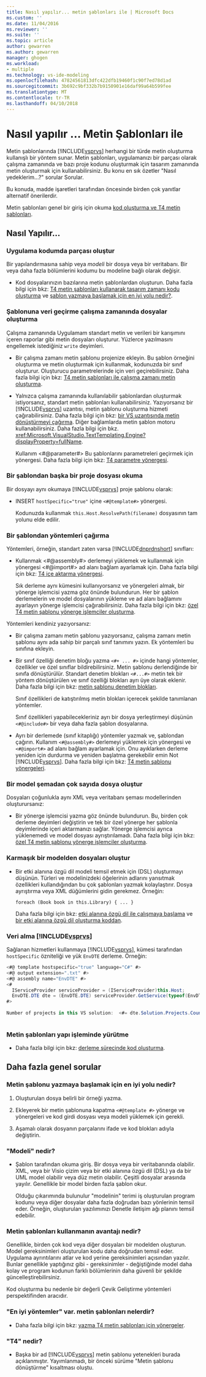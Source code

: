```yaml
---
title: Nasıl yapılır... metin şablonları ile | Microsoft Docs
ms.custom: ''
ms.date: 11/04/2016
ms.reviewer: ''
ms.suite: ''
ms.topic: article
author: gewarren
ms.author: gewarren
manager: ghogen
ms.workload:
- multiple
ms.technology: vs-ide-modeling
ms.openlocfilehash: 47824561813dfc422dfb19460f1c90f7ed78d1ad
ms.sourcegitcommit: 3b692c9bf332b7b9150901e16daf99a64b599fee
ms.translationtype: MT
ms.contentlocale: tr-TR
ms.lasthandoff: 04/10/2018
---
```

# <a name="how-to--with-text-templates"></a>Nasıl yapılır ... Metin Şablonları ile
Metin şablonlarında [!INCLUDE[vsprvs](../code-quality/includes/vsprvs_md.md)] herhangi bir türde metin oluşturma kullanışlı bir yöntem sunar. Metin şablonları, uygulamanızı bir parçası olarak çalışma zamanında ve bazı proje kodunu oluşturmak için tasarım zamanında metin oluşturmak için kullanabilirsiniz. Bu konu en sık özetler "Nasıl yedeklerim...?" sorular Sorular.  
  
 Bu konuda, madde işaretleri tarafından öncesinde birden çok yanıtlar alternatif önerilerdir.  
  
 Metin şablonları genel bir giriş için okuma [kod oluşturma ve T4 metin şablonları](../modeling/code-generation-and-t4-text-templates.md).  
  
## <a name="how-to-"></a>Nasıl Yapılır...  
  
### <a name="generate-part-of-my-application-code"></a>Uygulama kodumda parçası oluştur  
 Bir yapılandırmasına sahip veya *modeli* bir dosya veya bir veritabanı. Bir veya daha fazla bölümlerini kodumu bu modeline bağlı olarak değişir.  
  
-   Kod dosyalarınızın bazılarına metin şablonlardan oluşturun. Daha fazla bilgi için bkz: [T4 metin şablonları kullanarak tasarım zamanı kodu oluşturma](../modeling/design-time-code-generation-by-using-t4-text-templates.md) ve [şablon yazmaya başlamak için en iyi yolu nedir?](#starting).  
  
### <a name="generate-files-at-run-time-passing-data-into-the-template"></a>Şablonuna veri geçirme çalışma zamanında dosyalar oluşturma  
 Çalışma zamanında Uygulamam standart metin ve verileri bir karışımını içeren raporlar gibi metin dosyaları oluşturur. Yüzlerce yazılmasını engellemek istediğiniz `write` deyimleri.  
  
-   Bir çalışma zamanı metin şablonu projenize ekleyin. Bu şablon örneğini oluşturma ve metin oluşturmak için kullanmak, kodunuzda bir sınıf oluşturur. Oluşturucu parametrelerinde için veri geçirebilirsiniz. Daha fazla bilgi için bkz: [T4 metin şablonları ile çalışma zamanı metin oluşturma](../modeling/run-time-text-generation-with-t4-text-templates.md).  
  
-   Yalnızca çalışma zamanında kullanılabilir şablonlardan oluşturmak istiyorsanız, standart metin şablonları kullanabilirsiniz. Yazıyorsanız bir [!INCLUDE[vsprvs](../code-quality/includes/vsprvs_md.md)] uzantısı, metin şablonu oluşturma hizmeti çağırabilirsiniz. Daha fazla bilgi için bkz: [bir VS uzantısında metin dönüştürmeyi çağırma](../modeling/invoking-text-transformation-in-a-vs-extension.md). Diğer bağlamlarda metin şablon motoru kullanabilirsiniz. Daha fazla bilgi için bkz. <xref:Microsoft.VisualStudio.TextTemplating.Engine?displayProperty=fullName>.  
  
     Kullanım \<#@parameter#> Bu şablonlarını parametreleri geçirmek için yönergesi. Daha fazla bilgi için bkz: [T4 parametre yönergesi](../modeling/t4-parameter-directive.md).  
  
### <a name="read-another-project-file-from-a-template"></a>Bir şablondan başka bir proje dosyası okuma  
 Bir dosyayı aynı okumaya [!INCLUDE[vsprvs](../code-quality/includes/vsprvs_md.md)] proje şablonu olarak:  
  
-   INSERT `hostSpecific="true"` içine `<#@template#>` yönergesi.  
  
     Kodunuzda kullanmak `this.Host.ResolvePath(filename)` dosyasının tam yolunu elde edilir.  
  
### <a name="invoke-methods-from-a-template"></a>Bir şablondan yöntemleri çağırma  
 Yöntemleri, örneğin, standart zaten varsa [!INCLUDE[dnprdnshort](../code-quality/includes/dnprdnshort_md.md)] sınıfları:  
  
-   Kullanmak \<#@assembly#> derlemeyi yüklemek ve kullanmak için yönergesi \<#@import#> ad alanı bağlam ayarlamak için. Daha fazla bilgi için bkz: [T4 içe aktarma yönergesi](../modeling/t4-import-directive.md).  
  
     Sık derleme aynı kümesini kullanıyorsanız ve yönergeleri almak, bir yönerge işlemcisi yazma göz önünde bulundurun. Her bir şablon derlemelerin ve model dosyalarının yükleme ve ad alanı bağlamını ayarlayın yönerge işlemcisi çağırabilirsiniz. Daha fazla bilgi için bkz: [özel T4 metin şablonu yönerge işlemciler oluşturma](../modeling/creating-custom-t4-text-template-directive-processors.md).  
  
 Yöntemleri kendiniz yazıyorsanız:  
  
-   Bir çalışma zamanı metin şablonu yazıyorsanız, çalışma zamanı metin şablonu aynı ada sahip bir parçalı sınıf tanımını yazın. Ek yöntemleri bu sınıfına ekleyin.  
  
-   Bir sınıf özelliği denetim bloğu yazma `<#+ ... #>` içinde hangi yöntemler, özellikler ve özel sınıflar bildirebilirsiniz. Metin şablonu derlendiğinde bir sınıfa dönüştürülür. Standart denetim blokları `<#...#>` metin tek bir yöntem dönüştürülen ve sınıf özelliği blokları ayrı üye olarak eklenir. Daha fazla bilgi için bkz: [metin şablonu denetim blokları](../modeling/text-template-control-blocks.md).  
  
     Sınıf özellikleri de katıştırılmış metin blokları içerecek şekilde tanımlanan yöntemler.  
  
     Sınıf özellikleri yapabilecekleriniz ayrı bir dosya yerleştirmeyi düşünün `<#@include#>` bir veya daha fazla şablon dosyalarına.  
  
-   Ayrı bir derlemede (sınıf kitaplığı) yöntemler yazmak ve, şablondan çağırın. Kullanım `<#@assembly#>` derlemeyi yüklemek için yönergesi ve `<#@import#>` ad alanı bağlam ayarlamak için. Onu ayıklarken derleme yeniden için durdurma ve yeniden başlatma gerekebilir emin Not [!INCLUDE[vsprvs](../code-quality/includes/vsprvs_md.md)]. Daha fazla bilgi için bkz: [T4 metin şablonu yönergeleri](../modeling/t4-text-template-directives.md).  
  
### <a name="generate-many-files-from-one-model-schema"></a>Bir model şemadan çok sayıda dosya oluştur  
 Dosyaları çoğunlukla aynı XML veya veritabanı şeması modellerinden oluşturursanız:  
  
-   Bir yönerge işlemcisi yazma göz önünde bulundurun. Bu, birden çok derleme deyimleri değiştirin ve tek bir özel yönerge her şablonla deyimlerinde içeri aktarmanızı sağlar. Yönerge işlemcisi ayrıca yüklenemedi ve model dosyası ayrıştırılamadı. Daha fazla bilgi için bkz: [özel T4 metin şablonu yönerge işlemciler oluşturma](../modeling/creating-custom-t4-text-template-directive-processors.md).  
  
### <a name="generate-files-from-a-complex-model"></a>Karmaşık bir modelden dosyaları oluştur  
  
-   Bir etki alanına özgü dil modeli temsil etmek için (DSL) oluşturmayı düşünün. Türleri ve modelinizdeki öğelerinin adlarını yansıtmak özellikleri kullandığından bu çok şablonları yazmak kolaylaştırır. Dosya ayrıştırma veya XML düğümlerini gidin gerekmez. Örneğin:  
  
     `foreach (Book book in this.Library) { ... }`  
  
     Daha fazla bilgi için bkz: [etki alanına özgü dil ile çalışmaya başlama](../modeling/getting-started-with-domain-specific-languages.md) ve [bir etki alanına özgü dil oluşturma koddan](../modeling/generating-code-from-a-domain-specific-language.md).  
  
### <a name="get-data-from-includevsprvscode-qualityincludesvsprvsmdmd"></a>Veri alma [!INCLUDE[vsprvs](../code-quality/includes/vsprvs_md.md)]  
 Sağlanan hizmetleri kullanmaya [!INCLUDE[vsprvs](../code-quality/includes/vsprvs_md.md)], kümesi tarafından `hostSpecific` özniteliği ve yük `EnvDTE` derleme. Örneğin:  
  
```csharp  
<#@ template hostspecific="true" language="C#" #>  
<#@ output extension=".txt" #>  
<#@ assembly name="EnvDTE" #>  
<#  
  IServiceProvider serviceProvider = (IServiceProvider)this.Host;  
  EnvDTE.DTE dte = (EnvDTE.DTE) serviceProvider.GetService(typeof(EnvDTE.DTE));  
#>  
  
Number of projects in this VS solution:  <#= dte.Solution.Projects.Count #>  
  
```  
  
### <a name="execute-text-templates-in-the-build-process"></a>Metin şablonları yapı işleminde yürütme  
  
-   Daha fazla bilgi için bkz: [derleme sürecinde kod oluşturma](../modeling/code-generation-in-a-build-process.md).  
  
## <a name="more-general-questions"></a>Daha fazla genel sorular  
  
###  <a name="starting"></a> Metin şablonu yazmaya başlamak için en iyi yolu nedir?  
  
1.  Oluşturulan dosya belirli bir örneği yazma.  
  
2.  Ekleyerek bir metin şablonuna kapatma `<#@template #>` yönerge ve yönergeleri ve kod girdi dosyası veya modeli yüklemek için gerekli.  
  
3.  Aşamalı olarak dosyanın parçalarını ifade ve kod blokları adıyla değiştirin.  
  
### <a name="what-is-a-model"></a>"Modeli" nedir?  
  
-   Şablon tarafından okuma giriş. Bir dosya veya bir veritabanında olabilir. XML, veya bir Visio çizim veya bir etki alanına özgü dil (DSL) ya da bir UML model olabilir veya düz metin olabilir. Çeşitli dosyalar arasında yayılır. Genellikle bir model birden fazla şablon okur.  
  
     Olduğu çıkarımında bulunulur "modelinin" terimi iş oluşturulan program kodunu veya diğer dosyalar daha fazla doğrudan bazı yönlerinin temsil eder. Örneğin, oluşturulan yazılımınızı Denetle iletişim ağı planını temsil edebilir.  
  
### <a name="what-is-the-benefit-of-using-text-templates"></a>Metin şablonları kullanmanın avantajı nedir?  
 Genellikle, birden çok kod veya diğer dosyaları bir modelden oluşturun. Model gereksinimleri oluşturulan kodu daha doğrudan temsil eder. Uygulama ayrıntılarını atlar ve kod yerine gereksinimleri açısından yazılır. Bunlar genellikle yaptığınız gibi - gereksinimler - değiştiğinde model daha kolay ve program kodunun farklı bölümlerinin daha güvenli bir şekilde güncelleştirebilirsiniz.  
  
 Kod oluşturma bu nedenle bir değerli Çevik Geliştirme yöntemleri perspektifinden aracıdır.  
  
### <a name="what-best-practices-are-there-for-text-templates"></a>"En iyi yöntemler" var. metin şablonları nelerdir?  
  
-   Daha fazla bilgi için bkz: [yazma T4 metin şablonları için yönergeler](../modeling/guidelines-for-writing-t4-text-templates.md).  
  
### <a name="what-is-t4"></a>"T4" nedir?  
  
-   Başka bir ad [!INCLUDE[vsprvs](../code-quality/includes/vsprvs_md.md)] metin şablonu yetenekleri burada açıklanmıştır. Yayımlanmadı, bir önceki sürüme "Metin şablonu dönüştürme" kısaltması oluştu.
